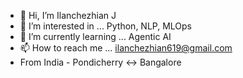 - 👋 Hi, I’m Ilanchezhian J
- 👀 I’m interested in ... Python, NLP, MLOps
- 🌱 I’m currently learning ... Agentic AI
- 📫 How to reach me ... ilanchezhian619@gmail.com
- From India - Pondicherry <-> Bangalore

<!---
ilanj/ilanj is a ✨ special ✨ repository because its `README.md` (this file) appears on your GitHub profile.
You can click the Preview link to take a look at your changes.
--->
